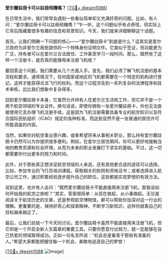 **爱尔蘭註冊卡可以註冊飛機嗎？** [[TG💪+ @esim1088](https://t.me/s/esim1088)]

在日常生活中，我们常常会遇到一些看似简单却又充满好奇的问题。比如，有人问：“爱尔蘭註冊卡可以註冊飛機嗎？”乍一听，这个问题似乎有点奇怪，但实际上它背后隐藏着很多有趣的信息和背景知识。今天，我们就来详细聊聊这个话题。

首先，让我们明确一下问题的核心——“爱尔蘭註冊卡”到底是什么？这其实是爱尔兰政府为非爱尔兰居民提供的一个特殊身份证明文件。它类似于签证，但功能更为广泛，持有者可以在爱尔兰合法居住、工作甚至学习一段时间。那么，既然有了这样一个注册卡，是否真的能够用来注册飞机呢？

要回答这个问题，我们需要从几个方面入手。首先，我们必须了解飞机注册的基本流程和要求。通常情况下，任何国家或地区的飞机都需要在一个特定的机构进行登记，这样才能获得合法飞行的权利。而这个过程涉及到一系列复杂的法律程序和技术审核，远比我们想象中复杂得多。

回到爱尔蘭註冊卡本身，它虽然允许持有人在爱尔兰生活和工作，但它并不是一个用于航空领域的专业证件。换句话说，即使你拥有一张爱尔蘭註冊卡，你也无法直接使用它去办理飞机注册手续。这是因为飞机注册需要具备专业的航空知识以及符合国际民航组织（ICAO）规定的各种标准，而这些显然不是一张普通的居住许可所能涵盖的内容。

当然，如果你对航空事业感兴趣，或者希望将来从事相关职业，那么持有爱尔蘭註冊卡仍然可以为你提供很多便利。例如，在爱尔兰居住期间，你可以更好地接触当地的教育资源和社会环境，从而为未来的职业发展打下坚实的基础。不过，这一切都需要你付出更多的努力和时间。

此外，对于那些真正想涉足航空领域的人来说，还有其他更合适的途径可以选择。比如，参加专业的飞行员培训课程，获取相关的执照和资格证书；或者选择进入航空公司工作，通过积累经验逐步提升自己的职位。这些都是实现梦想的有效方法。

说到这里，也许有人会问：“既然爱尔蘭註冊卡不能直接用来注册飞机，那我该如何开始我的航空之旅呢？”其实，答案很简单：从现在做起，从小事做起。无论是阅读关于航空历史的文章，还是参观航空博物馆，都可以帮助你加深对这一行业的理解。更重要的是，保持好奇心和探索精神，不断学习新知识，这样你就离自己的目标越来越近了。

最后，让我们总结一下今天的讨论。爱尔蘭註冊卡虽然不能直接用来注册飞机，但它却是一个开启全新人生篇章的重要工具。只要你愿意付出努力，就一定能够在自己热爱的领域取得成功。正如一句名言所说：“机会总是垂青于那些有准备的人。”希望大家都能把握住每一个机会，勇敢地追逐自己的梦想！

[[TG💪+ @esim1088](https://t.me/s/esim1088) ![Image](https://i.postimg.cc/4NQfJmqS/Snipaste-2025-05-13-00-14-12.png)]